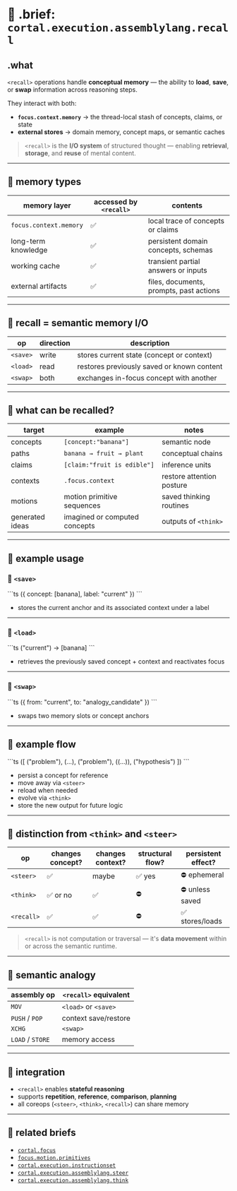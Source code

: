 # 💾 .brief: `cortal.execution.assemblylang.recall`

## .what

`<recall>` operations handle **conceptual memory** —
the ability to **load**, **save**, or **swap** information across reasoning steps.

They interact with both:

- **`focus.context.memory`** → the thread-local stash of concepts, claims, or state
- **external stores** → domain memory, concept maps, or semantic caches

> `<recall>` is the **I/O system** of structured thought —
> enabling **retrieval**, **storage**, and **reuse** of mental content.

---

## 💾 memory types

| memory layer        | accessed by `<recall>` | contents                                |
|---------------------|------------------------|------------------------------------------|
| `focus.context.memory` | ✅                  | local trace of concepts or claims        |
| long-term knowledge | ✅                    | persistent domain concepts, schemas      |
| working cache       | ✅                    | transient partial answers or inputs      |
| external artifacts  | ✅                    | files, documents, prompts, past actions  |

---

## 🧠 recall = semantic memory I/O

| op         | direction | description                             |
|------------|-----------|-----------------------------------------|
| `<save>`   | write     | stores current state (concept or context) |
| `<load>`   | read      | restores previously saved or known content |
| `<swap>`   | both      | exchanges in-focus concept with another   |

---

## 🧠 what can be recalled?

| target          | example                        | notes                                 |
|------------------|-------------------------------|----------------------------------------|
| concepts         | `[concept:"banana"]`           | semantic node                         |
| paths            | `banana → fruit → plant`       | conceptual chains                     |
| claims           | `[claim:"fruit is edible"]`    | inference units                       |
| contexts         | `.focus.context`               | restore attention posture             |
| motions          | motion primitive sequences     | saved thinking routines               |
| generated ideas  | imagined or computed concepts  | outputs of `<think>`                  |

---

## 🧩 example usage

### 🔹 `<save>`

\`\`\`ts
<save>({
  concept: [banana],
  label: "current"
})
\`\`\`

- stores the current anchor and its associated context under a label

---

### 🔹 `<load>`

\`\`\`ts
<load>("current")
→ [banana]
\`\`\`

- retrieves the previously saved concept + context and reactivates focus

---

### 🔹 `<swap>`

\`\`\`ts
<swap>({
  from: "current",
  to: "analogy_candidate"
})
\`\`\`

- swaps two memory slots or concept anchors

---

## 🔁 example flow

\`\`\`ts
<route>([
  <save>("problem"),
  <steer>(...),
  <load>("problem"),
  <think>(<imagine>(...)),
  <save>("hypothesis")
])
\`\`\`

- persist a concept for reference
- move away via `<steer>`
- reload when needed
- evolve via `<think>`
- store the new output for future logic

---

## 🔄 distinction from `<think>` and `<steer>`

| op         | changes concept? | changes context? | structural flow? | persistent effect? |
|------------|------------------|------------------|------------------|---------------------|
| `<steer>`   | ✅                | maybe            | ✅ yes           | ⛔ ephemeral         |
| `<think>`   | ✅ or no          | ✅                | ⛔               | ⛔ unless saved      |
| `<recall>`  | ✅                | ✅                | ⛔               | ✅ stores/loads      |

> `<recall>` is not computation or traversal —
> it's **data movement** within or across the semantic runtime.

---

## 🧱 semantic analogy

| assembly op   | `<recall>` equivalent         |
|---------------|-------------------------------|
| `MOV`         | `<load>` or `<save>`          |
| `PUSH` / `POP`| context save/restore          |
| `XCHG`        | `<swap>`                      |
| `LOAD` / `STORE` | memory access              |

---

## 📌 integration

- `<recall>` enables **stateful reasoning**
- supports **repetition**, **reference**, **comparison**, **planning**
- all coreops (`<steer>`, `<think>`, `<recall>`) can share memory

---

## 🔁 related briefs

- [`cortal.focus`](./cortal.focus.md)
- [`focus.motion.primitives`](./focus.motion.primitives.md)
- [`cortal.execution.instructionset`](./instructionset.md)
- [`cortal.execution.assemblylang.steer`](./assemblylang.steer.md)
- [`cortal.execution.assemblylang.think`](./assemblylang.think.md)
